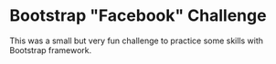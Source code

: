 # Bootstrap "Facebook" Challenge
This was a small but very fun challenge to practice some skills with Bootstrap framework.
